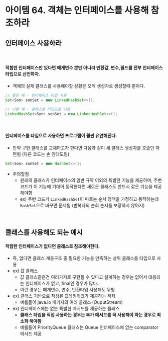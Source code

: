 # 아이템 64. 객체는 인터페이스를 사용해 참조하라
## 인터페이스 사용하라

<br/>

#### **적합한 인터페이스만 있다면 매개변수 뿐만 아니라 반환값, 변수,필드를 전부 인터페이스 타입으로 선언하자.**
- 객체의 실제 클래스를 사용해야할 상황은 오직 생성자로 생성할때 뿐이다.
```java
// 좋은 예 - 인터페이스 타입 사용
Set<Son> sonSet = new LinkedHashSet<>();

// 나쁜 예 - 클래스를 타입으로 사용
LinkedHashSet<Son> sonSet = new LinkedHashSet<>();
```
<br/>

#### **인터페이스를 타입으로 사용하면 프로그램이 훨씬 유연해진다.**
- 만약 구현 클래스를 교체하고자 한다면 다음과 같이 새 클래스 생성자를 호출만 하면됨 (다른 코드는 손 안대도됨)
```java
Set<Son> sonSet = new HashSet<>();
```
- 주의할점 
    -  원래의 클래스가 인터페이스의 일반 규약 이외의 특별한 기능을 제공하며, 주변 코드가 이 기능에 기대어 동작한다면 새로운 클래스도 반드시 같은 기능을 제공해야함 
    - ex) 주변 코드가 `LinkedHashSet`이 따르는 순서 정책을 가정하고 동작하는데 `HashSet`으로 바꾸면 문제됨 (반복자의 순회 순서를 보장하지 않아서)

<br/>

## 클래스를 사용해도 되는 예시
#### 적합한 인터페이스가 없다면 클래스로 참조해야한다. 
- 즉, 없다면 클래스 계층구조 중 필요한 기능을 만족하는 상위 클래스를 타입으로 사용
- ex) 값 클래스 
  - 값 클래스같은건 여러가지로 구현될 수 있다고 설계하는 경우는 없어서 대응되는 인터페이스가 없고, final인 경우가 많다.
  - 이런 경우는 매개변수, 변수, 반환타입 사용해도 무방
- ex) 클래스 기반으로 작성된 프레임워크가 제공하는 객체
    - 예를들어 java.io 패키지의 여러 클래스 (OuputStream) 
- ex) 인터페이스에는 없는 특별한 메서드를 제공하는 클래스
  - **클래스 타입을 직접 사용하는 경우는 추가 메서드를 꼭 사용해야 하는 경우로 최소화 해야함**
  - 예를들어 PriorityQueue 클래스는 Queue 인터페이스에 없는 comparator 메서드 제공